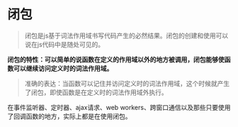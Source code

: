 # 闭包

> 闭包是js基于词法作用域书写代码产生的必然结果。闭包的创建和使用可以说在js代码中是随处可见的。

**闭包的特性：可以简单的说函数在定义的作用域以外的地方被调用，闭包能够使函数可以继续访问定义时的词法作用域。**
>准确的表达：当函数可以记住并访问定义时的词法作用域，这个时候就产生了闭包，即使函数是在定义时的词法作用域外执行。

在事件监听器、定时器、ajax请求、web workers、跨窗口通信以及那些只要使用了回调函数的地方，实际上都是在使用闭包。